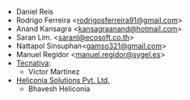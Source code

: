 - Daniel Reis
- Rodrigo Ferreira \<<rodrigosferreira91@gmail.com>\>
- Anand Kansagra \<<kansagraanand@hotmail.com>\>
- Saran Lim. \<<saranl@ecosoft.co.th>\>
- Nattapol Sinsuphan\<<gamso321@gmail.com>\>
- Manuel Regidor \<<manuel.regidor@sygel.es>\>
- [Tecnativa](https://www.tecnativa.com):
  - Víctor Martínez
- [Heliconia Solutions Pvt. Ltd.](https://www.heliconia.io)
  - Bhavesh Heliconia

